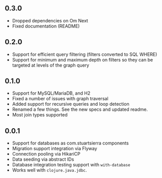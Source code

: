 0.3.0
-----
- Dropped dependencies on Om Next
- Fixed documentation (README)

0.2.0
-----
- Support for efficient query filtering (filters converted to SQL WHERE)
- Support for minimum and maximum depth on filters so they can be targeted at levels of the graph query

0.1.0
-----
- Support for MySQL/MariaDB, and H2
- Fixed a number of issues with graph traversal
- Added support for recursive queries and loop detection
- Renamed a few things. See the new specs and updated readme.
- Most join types supported

0.0.1
-----
- Support for databases as com.stuartsierra components
- Migration support integration via Flyway
- Connection pooling via HikariCP
- Data seeding via abstract IDs
- Database integration testing support with `with-database`
- Works well with `clojure.java.jdbc`.
